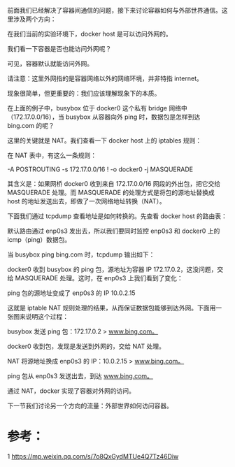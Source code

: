 
前面我们已经解决了容器间通信的问题，接下来讨论容器如何与外部世界通信。这里涉及两个方向：

在我们当前的实验环境下，docker host 是可以访问外网的。

我们看一下容器是否也能访问外网呢？

可见，容器默认就能访问外网。

请注意：这里外网指的是容器网络以外的网络环境，并非特指 internet。

现象很简单，但更重要的：我们应该理解现象下的本质。

在上面的例子中，busybox 位于 docker0 这个私有 bridge 网络中（172.17.0.0/16），当 busybox 从容器向外 ping 时，数据包是怎样到达 bing.com 的呢？

这里的关键就是 NAT。我们查看一下 docker host 上的 iptables 规则：

在 NAT 表中，有这么一条规则：

-A POSTROUTING -s 172.17.0.0/16 ! -o docker0 -j MASQUERADE

其含义是：如果网桥 docker0 收到来自 172.17.0.0/16 网段的外出包，把它交给 MASQUERADE 处理。而 MASQUERADE 的处理方式是将包的源地址替换成 host 的地址发送出去，即做了一次网络地址转换（NAT）。

下面我们通过 tcpdump 查看地址是如何转换的。先查看 docker host 的路由表：

默认路由通过 enp0s3 发出去，所以我们要同时监控 enp0s3 和 docker0 上的 icmp（ping）数据包。

当 busybox ping bing.com 时，tcpdump 输出如下：


docker0 收到 busybox 的 ping 包，源地址为容器 IP 172.17.0.2，这没问题，交给 MASQUERADE 处理。这时，在 enp0s3 上我们看到了变化：

ping 包的源地址变成了 enp0s3 的 IP 10.0.2.15

这就是 iptable NAT 规则处理的结果，从而保证数据包能够到达外网。下面用一张图来说明这个过程：

busybox 发送 ping 包：172.17.0.2 > www.bing.com。

docker0 收到包，发现是发送到外网的，交给 NAT 处理。

NAT 将源地址换成 enp0s3 的 IP：10.0.2.15 > www.bing.com。

ping 包从 enp0s3 发送出去，到达 www.bing.com。

通过 NAT，docker 实现了容器对外网的访问。

下一节我们讨论另一个方向的流量：外部世界如何访问容器。



# 参考：

1 https://mp.weixin.qq.com/s/7o8QxGydMTUe4Q7Tz46Diw